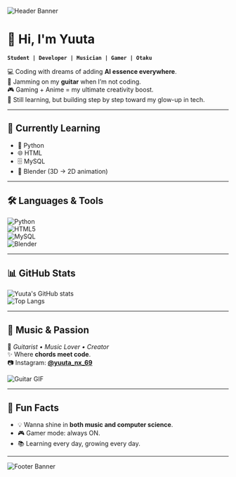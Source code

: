 ![Header Banner](https://i.imgur.com/8MupZHY.gif)  
<!-- Replace above link with your own anime/gamer/coding GIF/banner -->

# 👋 Hi, I'm Yuuta  

**`Student | Developer | Musician | Gamer | Otaku`**  

💻 Coding with dreams of adding **AI essence everywhere**.  
🎸 Jamming on my **guitar** when I’m not coding.  
🎮 Gaming + Anime = my ultimate creativity boost.  
🌱 Still learning, but building step by step toward my glow-up in tech.  

---

## 🚀 Currently Learning  
- 🐍 Python  
- 🌐 HTML  
- 🗄️ MySQL  
- 🎨 Blender (3D → 2D animation)  

---

## 🛠️ Languages & Tools  
![Python](https://img.shields.io/badge/Python-3776AB?style=for-the-badge&logo=python&logoColor=white)  
![HTML5](https://img.shields.io/badge/HTML5-E34F26?style=for-the-badge&logo=html5&logoColor=white)  
![MySQL](https://img.shields.io/badge/MySQL-005C84?style=for-the-badge&logo=mysql&logoColor=white)  
![Blender](https://img.shields.io/badge/Blender-F5792A?style=for-the-badge&logo=blender&logoColor=white)  

---

## 📊 GitHub Stats  
![Yuuta's GitHub stats](https://github-readme-stats.vercel.app/api?username=YOUR_GITHUB_USERNAME&show_icons=true&theme=tokyonight)  
![Top Langs](https://github-readme-stats.vercel.app/api/top-langs/?username=YOUR_GITHUB_USERNAME&layout=compact&theme=tokyonight)  

---

## 🎵 Music & Passion  
🎸 *Guitarist • Music Lover • Creator*  
✨ Where **chords meet code**.  
📷 Instagram: [**@yuuta_nx_69**](https://instagram.com/yuuta_nx_69)  

![Guitar GIF](https://media.giphy.com/media/v1.Y2lkPTc5MGI3NjExY3A5b21scHNnZjVvNnM2a3o0eG9mcTMwdXE1eWJmbmhzazh0bGxhbiZlcD12MV9naWZzX3NlYXJjaCZjdD1n/kEoOGc8MBjLwWecvPS/giphy.gif)  

---

## 🌌 Fun Facts  
- 💡 Wanna shine in **both music and computer science**.  
- 🎮 Gamer mode: always ON.  
- 📚 Learning every day, growing every day.  

---

![Footer Banner](https://i.imgur.com/YC9v1Nq.gif)  
<!-- Replace above with any anime/gamer footer GIF -->
